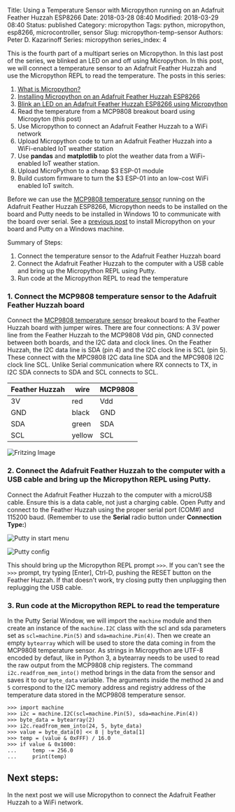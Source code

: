 Title: Using a Temperature Sensor with Micropython running on an Adafruit Feather Huzzah ESP8266
Date: 2018-03-28 08:40
Modified: 2018-03-29 08:40
Status: published
Category: micropython
Tags: python, micropython, esp8266, microcontroller, sensor
Slug: micropython-temp-sensor
Authors: Peter D. Kazarinoff
Series: micropython
series_index: 4

This is the fourth part of a multipart series on Micropython. In this last post of the series, we blinked an LED on and off using Micropython. In this post, we will connect a temperature sensor to an Adafruit Feather Huzzah and use the Micropython REPL to read the temperature. The posts in this series:

1. [What is Micropython?]({filename}what_is_micropython.md)
2. [Installing Micropython on an Adafruit Feather Huzzah ESP8266]({filename}micropython_install.md)
3. [Blink an LED on an Adafruit Feather Huzzah ESP8266 using Micropython]({filename}micropython_REPL.md)
4. Read the temperature from a MCP9808 breakout board using Micropyton (this post)
5. Use Micropython to connect an Adafruit Feather Huzzah to a WiFi network
6. Upload Micropython code to turn an Adafruit Feather Huzzah into a WiFi-enabled IoT weather station
7. Use **pandas** and **matplotlib** to plot the weather data from a WiFi-enabled IoT weather station.
8. Upload MicroPython to a cheap $3 ESP-01 module
9. Build custom firmware to turn the $3 ESP-01 into an low-cost WiFi enabled IoT switch.

Before we can use the [MCP9808 temperature sensor](https://www.adafruit.com/product/1782) running on the Adafruit Feather Huzzah ESP8266, Micropython needs to be installed on the board and Putty needs to be installed in Windows 10 to communicate with the board over serial. See a [previous post]({filename}micropython_install.md) to install Micropython on your board and Putty on a Windows machine.

Summary of Steps:

1. Connect the temperature sensor to the Adafruit Feather Huzzah board
2. Connect the Adafruit Feather Huzzah to the computer with a USB cable and bring up the Micropython REPL using Putty. 
3. Run code at the Micropython REPL to read the temperature


### 1. Connect the MCP9808 temperature sensor to the Adafruit Feather Huzzah board

Connect the [MCP9808 temperature sensor](https://www.adafruit.com/product/1782) breakout board to the Feather Huzzah board with jumper wires. There are four connections: A 3V power line from the Feather Huzzah to the MCP9808 Vdd pin, GND connected between both boards, and the I2C data and clock lines. On the Feather Huzzah, the I2C data line is SDA (pin 4) and the I2C clock line is SCL (pin 5). These connect with the MPC9808 I2C data line SDA and the MPC9808 I2C clock line SCL. Unlike Serial communication where RX connects to TX, in I2C SDA connects to SDA and SCL connects to SCL.

| Feather Huzzah | wire | MCP9808 |
| --- | --- | --- |
| 3V | red | Vdd |
| GND | black | GND |
| SDA | green | SDA |
| SCL | yellow | SCL |

![Fritzing Image]({static}/posts/micropython/feather_huzzah_temp_sensor_fritzing.png)

### 2. Connect the Adafruit Feather Huzzah to the computer with a USB cable and bring up the Micropython REPL using Putty.

Connect the Adafruit Feather Huzzah to the computer with a microUSB cable. Ensure this is a data cable, not just a charging cable. Open Putty and connect to the Feather Huzzah using the proper serial port (COM#) and 115200 baud. (Remember to use the **Serial** radio button under **Connection Type:**)

![Putty in start menu]({static}/posts/micropython/putty_in_start_menu.png)

![Putty config]({static}/posts/micropython/putty_config.PNG)

This should bring up the Micropython REPL prompt ```>>>```. If you can't see the ```>>>``` prompt, try typing [Enter], Ctrl-D, pushing the RESET button on the Feather Huzzah. If that doesn't work, try closing putty then unplugging then replugging the USB cable.

### 3. Run code at the Micropython REPL to read the temperature

In the Putty Serial Window, we will import the ```machine``` module and then create an instance of the ```machine.I2C``` class with the scl and sda parameters set as ```scl=machine.Pin(5)``` and ```sda=machine.Pin(4)```.  Then we create an empty ```bytearray``` which will be used to store the data coming in from the MCP9808 temperature sensor. As strings in Micropython are UTF-8 encoded by defaut, like in Python 3, a bytearray needs to be used to read the raw output from the MCP9808 chip registers. The command ```i2c.readfrom_mem_into()``` method brings in the data from the sensor and saves it to our ```byte_data``` variable. The arguments inside the method ```24``` and ```5``` correspond to the I2C memory address and registry address of the temperature data stored in the MCP9808 temperature sensor.   

```
>>> import machine
>>> i2c = machine.I2C(scl=machine.Pin(5), sda=machine.Pin(4))
>>> byte_data = bytearray(2)
>>> i2c.readfrom_mem_into(24, 5, byte_data)
>>> value = byte_data[0] << 8 | byte_data[1]
>>> temp = (value & 0xFFF) / 16.0
>>> if value & 0x1000:
...     temp -= 256.0
...     print(temp)
```

## Next steps:
In the next post we will use Micropython to connect the Adafruit Feather Huzzah to a WiFi network.
